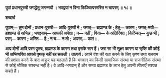 **युवां प्रधानपुरुषौ जगद्धेतू जगन्मयौ ।** **भवद्वयां न विना किञ्चित्परमस्ति न चापरम् ॥ १८॥** 

**शब्दार्थ** 

**युवाम्—** **तुम दोनों** **; प्रधान-पुरुषौ—** **आदि-पुरुषों ने** **; जगत्—** **ब्रह्माण्ड के** **; हेतू—** **कारण** **; जगत्-मयौ—** **ब्रह्माण्ड से अभिन्न** **;** **भवद्वयाम्—** **आपकी अपेक्षा** **; न—** **नहीं** **; विना—** **के अतिरिक्त** **; किञ्चित्—** **कुछ भी** **; परम्—** **कारण** **; अस्ति—** **है** **; न च—** **न तो** **;** **अपरम्—** **फल।** **.** 

**आप दोनों आदि परम पुरुष, ब्रह्माण्ड के कारण तथा इसके सार हैं। जरा सा भी सूक्ष्म** **कारण या सृष्टि की कोई भी अभिव्यक्ति आपसे पृथक् नहीं रह सकती।** **तात्पर्य :** अपने वंश की रक्षा करने के लिए कृष्ण तथा बलराम की प्रशंसा करने के बाद अक्रूर यह बतलाते हैं कि भगवान् का किसी सामाजिक संस्था या राजनीतिक संस्था से कोई भौतिक सश्बन्ध नहीं है। वे आदि-भगवान् हैं और समग्र ब्रह्माण्ड के लाभ हेतु अपनी लीलाएँ सश्पन्न करते हैं।  